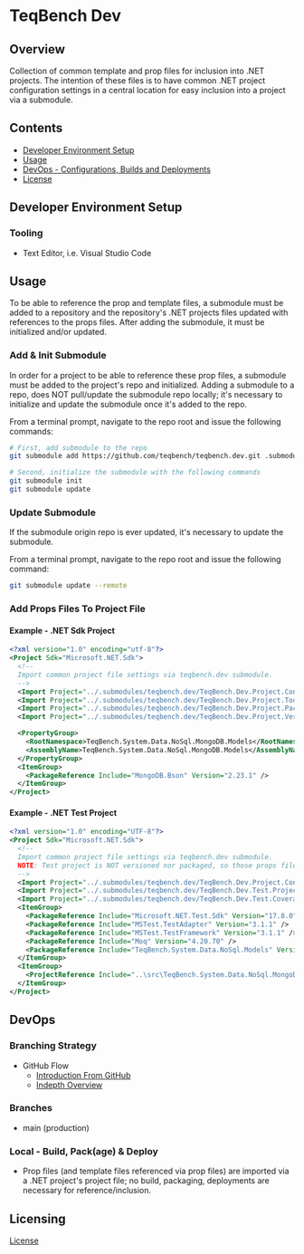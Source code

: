 # TeqBench Dev

## Overview

Collection of common template and prop files for inclusion into .NET projects. The intention of these files is to have common .NET project configuration settings in a central location for easy inclusion into a project via a submodule.

## Contents

- [Developer Environment Setup](#developer-environment-setup)
- [Usage](#usage)
- [DevOps - Configurations, Builds and Deployments](#devops)
- [License](#license)

## Developer Environment Setup

### Tooling

- Text Editor, i.e. Visual Studio Code

## Usage

To be able to reference the prop and template files, a submodule must be added to a repository and the repository's .NET projects files updated with references to the props files. After adding the submodule, it must be initialized and/or updated.

### Add & Init Submodule

In order for a project to be able to reference these prop files, a submodule must be added to the project's repo and initialized. Adding a submodule to a repo, does NOT pull/update the submodule repo locally; it's necessary to initialize and update the submodule once it's added to the repo.

From a terminal prompt, navigate to the repo root and issue the following commands:

```bash
# First, add submodule to the repo
git submodule add https://github.com/teqbench/teqbench.dev.git .submodules/teqbench.dev

# Second, initialize the submodule with the following commands
git submodule init
git submodule update
```

### Update Submodule

If the submodule origin repo is ever updated, it's necessary to update the submodule.

From a terminal prompt, navigate to the repo root and issue the following command:

```bash
git submodule update --remote
```

### Add Props Files To Project File

#### Example - .NET Sdk Project

```xml
<?xml version="1.0" encoding="utf-8"?>
<Project Sdk="Microsoft.NET.Sdk">
  <!--
  Import common project file settings via teqbench.dev submodule.
  -->
  <Import Project="../.submodules/teqbench.dev/TeqBench.Dev.Project.Config.props" />
  <Import Project="../.submodules/teqbench.dev/TeqBench.Dev.Project.Tooling.props" />
  <Import Project="../.submodules/teqbench.dev/TeqBench.Dev.Project.Packaging.props" />
  <Import Project="../.submodules/teqbench.dev/TeqBench.Dev.Project.Versioning.props" />

  <PropertyGroup>
    <RootNamespace>TeqBench.System.Data.NoSql.MongoDB.Models</RootNamespace>
    <AssemblyName>TeqBench.System.Data.NoSql.MongoDB.Models</AssemblyName>
  </PropertyGroup>
  <ItemGroup>
    <PackageReference Include="MongoDB.Bson" Version="2.23.1" />
  </ItemGroup>
</Project>
```

#### Example - .NET Test Project

```xml
<?xml version="1.0" encoding="UTF-8"?>
<Project Sdk="Microsoft.NET.Sdk">
  <!--
  Import common project file settings via teqbench.dev submodule.
  NOTE: Test project is NOT versioned nor packaged, so those props files are not referenced.
  -->
  <Import Project="../.submodules/teqbench.dev/TeqBench.Dev.Project.Config.props" />
  <Import Project="../.submodules/teqbench.dev/TeqBench.Dev.Test.Project.Config.props" />
  <Import Project="../.submodules/teqbench.dev/TeqBench.Dev.Test.Coverage.props" />
  <ItemGroup>
    <PackageReference Include="Microsoft.NET.Test.Sdk" Version="17.8.0" />
    <PackageReference Include="MSTest.TestAdapter" Version="3.1.1" />
    <PackageReference Include="MSTest.TestFramework" Version="3.1.1" />
    <PackageReference Include="Moq" Version="4.20.70" />
    <PackageReference Include="TeqBench.System.Data.NoSql.Models" Version="2.1.0" />
  </ItemGroup>
  <ItemGroup>
    <ProjectReference Include="..\src\TeqBench.System.Data.NoSql.MongoDB.Models.csproj" />
  </ItemGroup>
</Project>
```

## DevOps

### Branching Strategy

- GitHub Flow
  - [Introduction From GitHub](https://docs.github.com/en/get-started/quickstart/github-flow)
  - [Indepth Overview](https://githubflow.github.io)

### Branches

- main (production)

### Local - Build, Pack(age) & Deploy

- Prop files (and template files referenced via prop files) are imported via a .NET project's project file; no build, packaging, deployments are necessary for reference/inclusion.

## Licensing

[License](https://github.com/teqbench/teqbench.docs/wiki/License)
